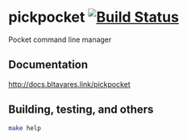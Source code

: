 # pickpocket [![Build Status](https://travis-ci.org/bltavares/pickpocket.svg?branch=master)](https://travis-ci.org/bltavares/pickpocket)
Pocket command line manager

## Documentation
http://docs.bltavares.link/pickpocket

## Building, testing, and others

```bash
make help
```
